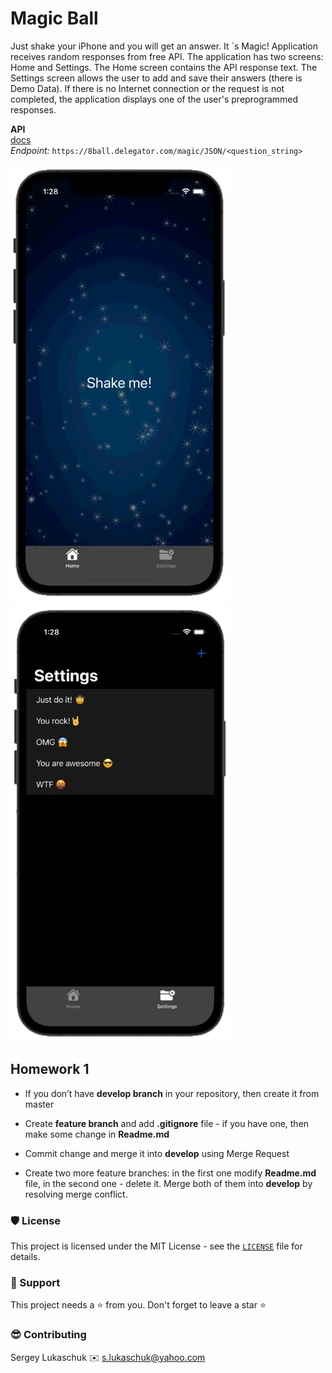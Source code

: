 # Magic Ball

Just shake your iPhone and you will get an answer. It `s Magic! Application receives random responses from free API. The application has two screens: Home and Settings. The Home screen contains the API response text. The Settings screen allows the user to add and save their answers (there is Demo Data). If there is no Internet connection or the request is not completed, the application displays one of the user's preprogrammed responses.

**API**<br>
[docs](https://8ball.delegator.com)<br>
*Endpoint:* `https://8ball.delegator.com/magic/JSON/<question_string>`

<img src="https://github.com/lgreydev/MagicBall/blob/main/Screenshots/001.jpg" width="350"><img src="https://github.com/lgreydev/MagicBall/blob/main/Screenshots/002.jpg" width="350">
 

## Homework 1

- If you don’t have **develop branch** in your repository, then create it from master

- Create **feature branch** and add **.gitignore** file - if you have one, then make some change in **Readme.md**

- Commit change and merge it into **develop** using Merge Request

- Create two more feature branches: in the first one modify **Readme.md** file, in the second one - delete it. Merge both of them into **develop** by resolving merge conflict.



### 🛡️ License

This project is licensed under the MIT License - see the [`LICENSE`](https://github.com/lgreydev/MagicBall/blob/main/License) file for details.

### 🙏 Support

This project needs a ⭐️ from you. Don't forget to leave a star ⭐️

### 😎 Contributing
Sergey Lukaschuk ✉️ s.lukaschuk@yahoo.com

